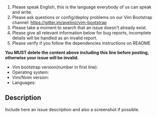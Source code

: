 1. Please speak English, this is the language everybody of us can speak and write.
2. Please ask questions or config/deploy problems on our Vim Bootstrap channel: https://gitter.im/avelino/vim-bootstrap
3. Please take a moment to search that an issue doesn't already exist.
4. Please give all relevant information below for bug reports, incomplete details will be handled as an invalid report.
5. Please verify if you follow the dependencies instructions on README

**You MUST delete the content above including this line before posting, otherwise your issue will be invalid.**

- Vim bootstrap version(number in first line):
- Operating system:
- Vim/Nvim version:
- Languages:

## Description

Include here an issue description and also a screenshot if possible.
